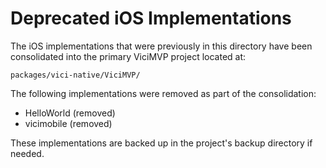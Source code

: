 # Deprecated iOS Implementations

The iOS implementations that were previously in this directory have been consolidated 
into the primary ViciMVP project located at:

`packages/vici-native/ViciMVP/`

The following implementations were removed as part of the consolidation:
- HelloWorld (removed)
- vicimobile (removed)

These implementations are backed up in the project's backup directory if needed.
